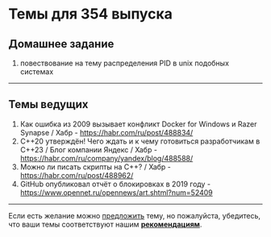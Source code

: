 # Темы для 354 выпуска

## Домашнее задание

1. повествование на тему распределения PID в unix подобных системах

---

## Темы ведущих

1. Как ошибка из 2009 вызывает конфликт Docker for Windows и Razer Synapse / Хабр - https://habr.com/ru/post/488834/
1. C++20 утверждён! Чего ждать и к чему готовиться разработчикам в C++23 / Блог компании Яндекс / Хабр - https://habr.com/ru/company/yandex/blog/488588/
1. Можно ли писать скрипты на C++? / Хабр - https://habr.com/ru/post/488962/
1. GitHub опубликовал отчёт о блокировках в 2019 году - https://www.opennet.ru/opennews/art.shtml?num=52409

---

Если есть желание можно [предложить](themes_from_listeners.md) тему, но пожалуйста, убедитесь, что ваши темы соответствуют нашим **[рекомендациям](Recommendations_for_the_proposed_topics.md)**.
